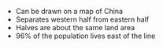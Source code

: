 - Can be drawn on a map of China
- Separates western half from eastern half
- Halves are about the same land area
- 96% of the population lives east of the line